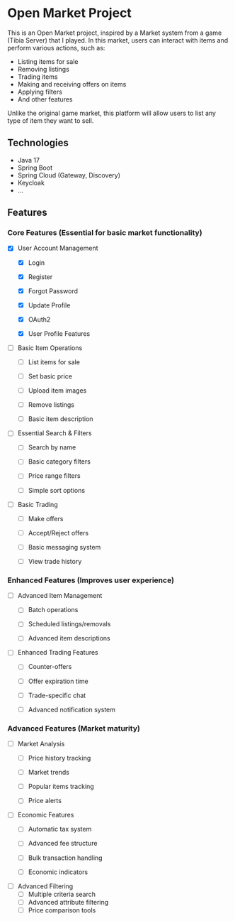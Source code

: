 # Open Market Project

This is an Open Market project, inspired by a Market system from a game (Tibia Server) that I played.
In this market, users can interact with items and perform various actions, such as:
- Listing items for sale
- Removing listings
- Trading items
- Making and receiving offers on items
- Applying filters
- And other features

Unlike the original game market, this platform will allow users to list any type of item they want to sell.

## Technologies
- Java 17
- Spring Boot
- Spring Cloud (Gateway, Discovery)
- Keycloak
- ...

## Features

### Core Features (Essential for basic market functionality)
- [x] User Account Management
    - [x] Login
    - [x] Register
    - [x] Forgot Password
    - [x] Update Profile
    - [x] OAuth2
    - [x] User Profile Features


- [ ] Basic Item Operations
    - [ ] List items for sale
    - [ ] Set basic price
    - [ ] Upload item images
    - [ ] Remove listings
    - [ ] Basic item description


- [ ] Essential Search & Filters
    - [ ] Search by name
    - [ ] Basic category filters
    - [ ] Price range filters
    - [ ] Simple sort options


- [ ] Basic Trading
    - [ ] Make offers
    - [ ] Accept/Reject offers
    - [ ] Basic messaging system
    - [ ] View trade history


### Enhanced Features (Improves user experience)
- [ ] Advanced Item Management
    - [ ] Batch operations
    - [ ] Scheduled listings/removals
    - [ ] Advanced item descriptions


- [ ] Enhanced Trading Features
    - [ ] Counter-offers
    - [ ] Offer expiration time
    - [ ] Trade-specific chat
    - [ ] Advanced notification system


### Advanced Features (Market maturity)
- [ ] Market Analysis
    - [ ] Price history tracking
    - [ ] Market trends
    - [ ] Popular items tracking
    - [ ] Price alerts
 

- [ ] Economic Features
    - [ ] Automatic tax system
    - [ ] Advanced fee structure
    - [ ] Bulk transaction handling
    - [ ] Economic indicators
 

- [ ] Advanced Filtering
    - [ ] Multiple criteria search
    - [ ] Advanced attribute filtering
    - [ ] Price comparison tools